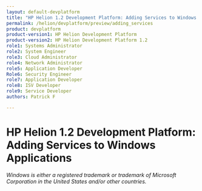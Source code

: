 ```yaml
---
layout: default-devplatform
title: "HP Helion 1.2 Development Platform: Adding Services to Windows Applications"
permalink: /helion/devplatform/preview/adding_services
product: devplatform
product-version1: HP Helion Development Platform
product-version2: HP Helion Development Platform 1.2
role1: Systems Administrator 
role2: System Engineer
role3: Cloud Administrator
role4: Network Administrator
role5: Application Developer
Role6: Security Engineer
role7: Application Developer 
role8: ISV Developer
role9: Service Developer
authors: Patrick F

---
```

<!--UNDER REVISION-->

# HP Helion 1.2 Development Platform: Adding Services to Windows Applications 

*Windows is either a registered trademark or trademark of Microsoft Corporation in the United States and/or other countries.*

